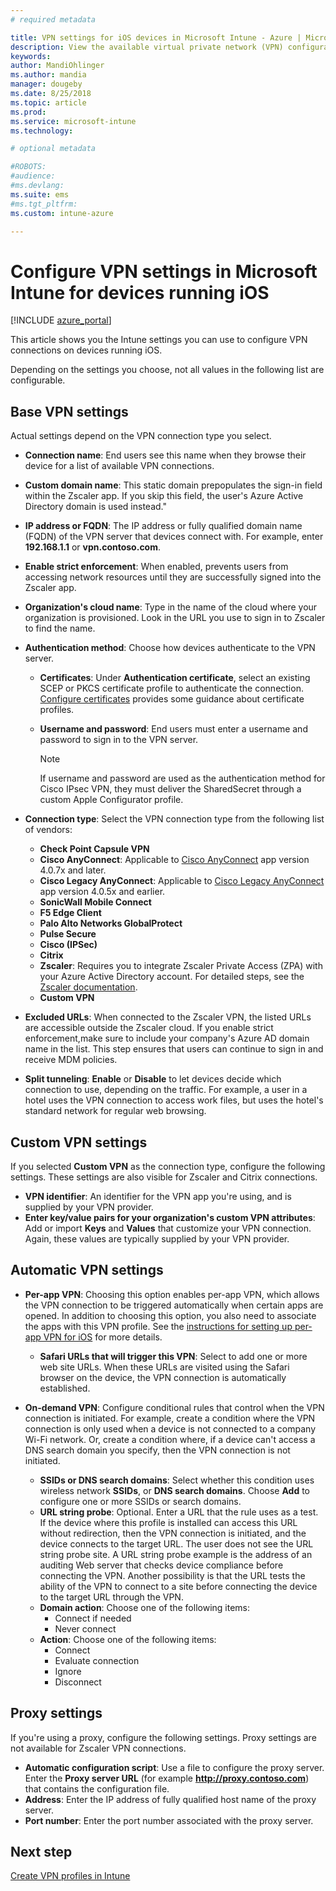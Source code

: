 ```yaml
---
# required metadata

title: VPN settings for iOS devices in Microsoft Intune - Azure | Microsoft Docs
description: View the available virtual private network (VPN) configuration settings, including the connection details, authentication methods, and split tunneling in the base settings; the custom VPN settings with the identifier, and the key and value pairs; the per-app VPN settings that include Safari URLs, and on-demand VPNs with SSIDs or DNS search domains; and the proxy settings to include a configuration script, IP or FQDN address, and TCP port in Microsoft Intune on devices running iOS.
keywords:
author: MandiOhlinger
ms.author: mandia
manager: dougeby
ms.date: 8/25/2018
ms.topic: article
ms.prod:
ms.service: microsoft-intune
ms.technology:

# optional metadata

#ROBOTS:
#audience:
#ms.devlang:
ms.suite: ems
#ms.tgt_pltfrm:
ms.custom: intune-azure

---
```


# Configure VPN settings in Microsoft Intune for devices running iOS

[!INCLUDE [azure_portal](./includes/azure_portal.md)]

This article shows you the Intune settings you can use to configure VPN connections on devices running iOS.

Depending on the settings you choose, not all values in the following list are configurable.

## Base VPN settings
Actual settings depend on the VPN connection type you select. 
- **Connection name**: End users see this name when they browse their device for a list of available VPN connections.
- **Custom domain name**: This static domain prepopulates the sign-in field within the Zscaler app. If you skip this field, the user's Azure Active Directory domain is used instead."
- **IP address or FQDN**: The IP address or fully qualified domain name (FQDN) of the VPN server that devices connect with. For example, enter **192.168.1.1** or **vpn.contoso.com**. 
- **Enable strict enforcement**: When enabled, prevents users from accessing network resources until they are successfully signed into the Zscaler app.
- **Organization's cloud name**: Type in the name of the cloud where your organization is provisioned. Look in the URL you use to sign in to Zscaler to find the name.  
- **Authentication method**: Choose how devices authenticate to the VPN server. 
  - **Certificates**: Under **Authentication certificate**, select an existing SCEP or PKCS certificate profile to authenticate the connection. [Configure certificates](certificates-configure.md) provides some guidance about certificate profiles.
  - **Username and password**: End users must enter a username and password to sign in to the VPN server.  

    > [!NOTE]
    > If username and password are used as the authentication method for Cisco IPsec VPN, they must deliver the SharedSecret through a custom Apple Configurator profile.
  
- **Connection type**: Select the VPN connection type from the following list of vendors:
  - **Check Point Capsule VPN**
  - **Cisco AnyConnect**: Applicable to [Cisco AnyConnect](https://itunes.apple.com/app/cisco-anyconnect/id1135064690) app version 4.0.7x and later.
  - **Cisco Legacy AnyConnect**: Applicable to [Cisco Legacy AnyConnect](https://itunes.apple.com/app/cisco-legacy-anyconnect/id392790924) app version 4.0.5x and earlier.
  - **SonicWall Mobile Connect**
  - **F5 Edge Client**
  - **Palo Alto Networks GlobalProtect**
  - **Pulse Secure**
  - **Cisco (IPSec)**
  - **Citrix**
  - **Zscaler**: Requires you to integrate Zscaler Private Access (ZPA) with your Azure Active Directory account. For detailed steps, see the [Zscaler documentation](https://help.zscaler.com/zpa/configuration-example-microsoft-azure-ad#Azure_UserSSO). 
  - **Custom VPN**  


* **Excluded URLs**: When connected to the Zscaler VPN, the listed URLs are accessible outside the Zscaler cloud. If you enable strict enforcement,make sure to include your company's Azure AD domain name in the list. This step ensures that users can continue to sign in and receive MDM policies.

- **Split tunneling**: **Enable** or **Disable** to let devices decide which connection to use, depending on the traffic. For example, a user in a hotel uses the VPN connection to access work files, but uses the hotel's standard network for regular web browsing.   

## Custom VPN settings

If you selected **Custom VPN** as the connection type, configure the following settings. These settings are also visible for Zscaler and Citrix connections.

- **VPN identifier**: An identifier for the VPN app you're using, and is supplied by your VPN provider.
- **Enter key/value pairs for your organization's custom VPN attributes**: Add or import **Keys** and **Values** that customize your VPN connection. Again, these values are typically supplied by your VPN provider.

## Automatic VPN settings

- **Per-app VPN**: Choosing this option enables per-app VPN, which allows the VPN connection to be triggered automatically when certain apps are opened. In addition to choosing this option, you also need to associate the apps with this VPN profile. See the [instructions for setting up per-app VPN for iOS](vpn-setting-configure-per-app.md) for more details. 
  - **Safari URLs that will trigger this VPN**: Select to add one or more web site URLs. When these URLs are visited using the Safari browser on the device, the VPN connection is automatically established.

- **On-demand VPN**: Configure conditional rules that control when the VPN connection is initiated. For example, create a condition where the VPN connection is only used when a device is not connected to a company Wi-Fi network. Or, create a condition where, if a device can't access a DNS search domain you specify, then the VPN connection is not initiated.

  - **SSIDs or DNS search domains**: Select whether this condition uses wireless network **SSIDs**, or **DNS search domains**. Choose **Add** to configure one or more SSIDs or search domains.
  - **URL string probe**: Optional. Enter a URL that the rule uses as a test. If the device where this profile is installed can access this URL without redirection, then the VPN connection is initiated, and the device connects to the target URL. The user does not see the URL string probe site. A URL string probe example is the address of an auditing Web server that checks device compliance before connecting the VPN. Another possibility is that the URL tests the ability of the VPN to connect to a site before connecting the device to the target URL through the VPN.
  - **Domain action**: Choose one of the following items:
    - Connect if needed
    - Never connect
  - **Action**: Choose one of the following items:
    - Connect
    - Evaluate connection
    - Ignore
    - Disconnect

## Proxy settings
If you're using a proxy, configure the following settings. Proxy settings are not available for Zscaler VPN connections.  

- **Automatic configuration script**: Use a file to configure the proxy server. Enter the **Proxy server URL** (for example **http://proxy.contoso.com**) that contains the configuration file.
- **Address**: Enter the IP address of fully qualified host name of the proxy server.
- **Port number**: Enter the port number associated with the proxy server.

## Next step
[Create VPN profiles in Intune](vpn-settings-configure.md)  
